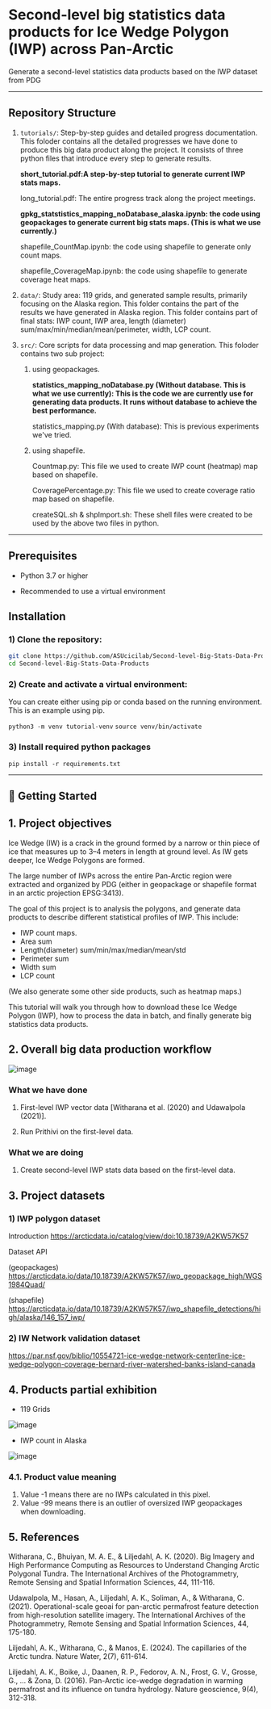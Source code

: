 # Second-level big statistics data products for Ice Wedge Polygon (IWP) across Pan-Arctic
Generate a second-level statistics data products based on the IWP dataset from PDG


-------------------------------
## Repository Structure
1. `tutorials/`: Step-by-step guides and detailed progress documentation. This foloder contains all the detailed progresses we have done to produce this big data product along the project. It consists of three python files that introduce every step to generate results.

   **short_tutorial.pdf:A step-by-step tutorial to generate current IWP stats maps.**

   long_tutorial.pdf: The entire progress track along the project meetings.

   **gpkg_statstistics_mapping_noDatabase_alaska.ipynb: the code using geopackages to generate current big stats maps. (This is what we use currently.)**

   shapefile_CountMap.ipynb: the code using shapefile to generate only count maps.

   shapefile_CoverageMap.ipynb: the code using shapefile to generate coverage heat maps.



3. `data/`: Study area: 119 grids, and generated sample results, primarily focusing on the Alaska region. This folder contains the part of the results we have generated in Alaska region.
   This folder contains part of final stats: IWP count, IWP area, length (diameter) sum/max/min/median/mean/perimeter, width, LCP count.
  
4. `src/`: Core scripts for data processing and map generation. This foloder contains two sub project:

   1) using geopackages.

      **statistics_mapping_noDatabase.py (Without database. This is what we use currently): This is the code we are currently use for generating data products. It runs without database to achieve the best performance.**

      statistics_mapping.py (With database): This is previous experiments we've tried.

   3) using shapefile.
  
      Countmap.py: This file we used to create IWP count (heatmap) map based on shapefile.

      CoveragePercentage.py: This file we used to create coverage ratio map based on shapefile.

      createSQL.sh & shpImport.sh: These shell files were created to be used by the above two files in python.

-------------------------------



## Prerequisites

- Python 3.7 or higher

- Recommended to use a virtual environment


## Installation
### 1) Clone the repository:

   ```bash
   git clone https://github.com/ASUcicilab/Second-level-Big-Stats-Data-Products.git
   cd Second-level-Big-Stats-Data-Products
   ```

### 2) Create and activate a virtual environment:

You can create either using pip or conda based on the running environment. This is an example using pip.

   ```python3 -m venv tutorial-venv```
   ```source venv/bin/activate```

### 3) Install required python packages

   ```pip install -r requirements.txt```


-------------------------------



## 🚀 Getting Started

## 1. Project objectives
Ice Wedge (IW) is a crack in the ground formed by a narrow or thin piece of ice that measures up to 3–4 meters in length at ground level. As IW gets deeper, Ice Wedge Polygons are formed. 

The large number of IWPs across the entire Pan-Arctic region were extracted and organized by PDG (either in geopackage or shapefile format in an arctic projection EPSG:3413).

The goal of this project is to analysis the polygons, and generate data products to describe different statistical profiles of IWP. This include: 

* IWP count maps.
* Area sum
* Length(diameter) sum/min/max/median/mean/std
* Perimeter sum
* Width sum
* LCP count

(We also generate some other side products, such as heatmap maps.)

This tutorial will walk you through how to download these Ice Wedge Polygon (IWP), how to process the data in batch, and finally generate big statistics data products. 

## 2. Overall big data production workflow

![image](https://github.com/user-attachments/assets/fb7c5960-4a8f-4f73-8198-dcf7df5d818c)

### What we have done

1) First-level IWP vector data [Witharana et al. (2020) and Udawalpola (2021)].

2) Run Prithivi on the first-level data.


### What we are doing

1) Create second-level IWP stats data based on the first-level data.


## 3. Project datasets
### 1) IWP polygon dataset
Introduction
https://arcticdata.io/catalog/view/doi:10.18739/A2KW57K57

Dataset API

(geopackages)
https://arcticdata.io/data/10.18739/A2KW57K57/iwp_geopackage_high/WGS1984Quad/

(shapefile)
https://arcticdata.io/data/10.18739/A2KW57K57/iwp_shapefile_detections/high/alaska/146_157_iwp/


### 2) IW Network validation dataset
https://par.nsf.gov/biblio/10554721-ice-wedge-network-centerline-ice-wedge-polygon-coverage-bernard-river-watershed-banks-island-canada


## 4. Products partial exhibition


* 119 Grids

![image](https://github.com/user-attachments/assets/75178f11-22ec-4721-8d0d-991a2a45e4b9)


* IWP count in Alaska

![image](https://github.com/user-attachments/assets/14f54b39-4d08-486b-967e-c20558da4a98)


### 4.1. Product value meaning

1) Value -1 means there are no IWPs calculated in this pixel.
2) Value -99 means there is an outlier of oversized IWP geopackages when downloading.


## 5. References
Witharana, C., Bhuiyan, M. A. E., & Liljedahl, A. K. (2020). Big Imagery and High Performance Computing as Resources to Understand Changing Arctic Polygonal Tundra. The International Archives of the Photogrammetry, Remote Sensing and Spatial Information Sciences, 44, 111-116.

Udawalpola, M., Hasan, A., Liljedahl, A. K., Soliman, A., & Witharana, C. (2021). Operational-scale geoai for pan-arctic permafrost feature detection from high-resolution satellite imagery. The International Archives of the Photogrammetry, Remote Sensing and Spatial Information Sciences, 44, 175-180.

Liljedahl, A. K., Witharana, C., & Manos, E. (2024). The capillaries of the Arctic tundra. Nature Water, 2(7), 611-614.

Liljedahl, A. K., Boike, J., Daanen, R. P., Fedorov, A. N., Frost, G. V., Grosse, G., ... & Zona, D. (2016). Pan-Arctic ice-wedge degradation in warming permafrost and its influence on tundra hydrology. Nature geoscience, 9(4), 312-318.


